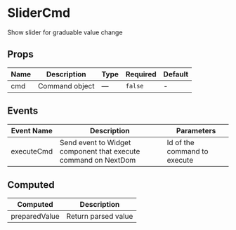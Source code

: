 # SliderCmd

Show slider for graduable value change

## Props

<!-- @vuese:SliderCmd:props:start -->
|Name|Description|Type|Required|Default|
|---|---|---|---|---|
|cmd|Command object|—|`false`|-|

<!-- @vuese:SliderCmd:props:end -->


## Events

<!-- @vuese:SliderCmd:events:start -->
|Event Name|Description|Parameters|
|---|---|---|
|executeCmd|Send event to Widget component that execute command on NextDom|Id of the command to execute|

<!-- @vuese:SliderCmd:events:end -->


## Computed

<!-- @vuese:SliderCmd:computed:start -->
|Computed|Description|
|---|---|
|preparedValue|Return parsed value|

<!-- @vuese:SliderCmd:computed:end -->


